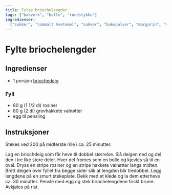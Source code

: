 ```yaml
---
title: Fylte briochelengder
tags: ["bakverk", "bolle", "rundstykke"]
ingredienser:
  ["sukker", "sammalt hvetemel", "sukker", "bakepulver", "margarin", "sur melk"]
---
```


# Fylte briochelengder

## Ingredienser

- 1 porsjon [briochedeig](./briocher)

### Fyll

- 80 g (1 1/2 dl) rosiner
- 80 g (2 dl) grovhakkete valnøtter
- egg til pensling

## Instruksjoner

Stekes ved 200 på midterste rille i ca. 25 minutter.

Lag en briochdeig som får heve til dobbel størrelse. Slå deigen ned og del den i tre like store deler. Hver del fromes som en bolle og kjevles så til en oval. Dryss en stripe rosiner og en stripe hakkete valnøtter langs midten. Brett deigen over fyllet fra begge sider slik at lengden blir tredobbel. Legg lengdene på en smurt stekeplate. Dekk med et klede og la dem etterheve ca. 30 minutter. Pensle med egg og stek briochelengdene friskt brune. Avkjøles på rist.
